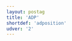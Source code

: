 ```yaml
---
layout: postag
title: 'ADP'
shortdef: 'adposition'
udver: '2'
---
```

<!-- Interlanguage links updated Út zář 29 20:31:26 CEST 2020 -->
